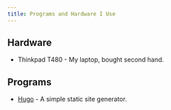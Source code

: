 ```yaml
---
title: Programs and Hardware I Use
---
```




## Hardware
- Thinkpad T480 - My laptop, bought second hand.

## Programs
- [Hugo](https://gohugo.io/) - A simple static site generator.
